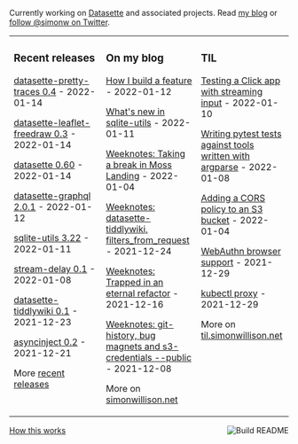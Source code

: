 Currently working on [Datasette](https://datasette.io/) and associated projects. Read [my blog](https://simonwillison.net/) or [follow @simonw on Twitter](https://twitter.com/simonw).

<table><tr><td valign="top" width="33%">

### Recent releases
<!-- recent_releases starts -->
[datasette-pretty-traces 0.4](https://github.com/simonw/datasette-pretty-traces/releases/tag/0.4) - 2022-01-14

[datasette-leaflet-freedraw 0.3](https://github.com/simonw/datasette-leaflet-freedraw/releases/tag/0.3) - 2022-01-14

[datasette 0.60](https://github.com/simonw/datasette/releases/tag/0.60) - 2022-01-14

[datasette-graphql 2.0.1](https://github.com/simonw/datasette-graphql/releases/tag/2.0.1) - 2022-01-12

[sqlite-utils 3.22](https://github.com/simonw/sqlite-utils/releases/tag/3.22) - 2022-01-11

[stream-delay 0.1](https://github.com/simonw/stream-delay/releases/tag/0.1) - 2022-01-08

[datasette-tiddlywiki 0.1](https://github.com/simonw/datasette-tiddlywiki/releases/tag/0.1) - 2021-12-23

[asyncinject 0.2](https://github.com/simonw/asyncinject/releases/tag/0.2) - 2021-12-21
<!-- recent_releases ends -->
More [recent releases](https://github.com/simonw/simonw/blob/main/releases.md)
</td><td valign="top" width="34%">

### On my blog
<!-- blog starts -->
[How I build a feature](http://simonwillison.net/2022/Jan/12/how-i-build-a-feature/) - 2022-01-12

[What's new in sqlite-utils](http://simonwillison.net/2022/Jan/11/sqlite-utils/) - 2022-01-11

[Weeknotes: Taking a break in Moss Landing](http://simonwillison.net/2022/Jan/4/moss-landing/) - 2022-01-04

[Weeknotes: datasette-tiddlywiki, filters_from_request](http://simonwillison.net/2021/Dec/24/datasette-tiddlywiki/) - 2021-12-24

[Weeknotes: Trapped in an eternal refactor](http://simonwillison.net/2021/Dec/16/eternal-refactor/) - 2021-12-16

[Weeknotes: git-history, bug magnets and s3-credentials --public](http://simonwillison.net/2021/Dec/8/weeknotes/) - 2021-12-08
<!-- blog ends -->
More on [simonwillison.net](https://simonwillison.net/)
</td><td valign="top" width="33%">

### TIL
<!-- tils starts -->
[Testing a Click app with streaming input](https://til.simonwillison.net/pytest/test-click-app-with-streaming-input) - 2022-01-10

[Writing pytest tests against tools written with argparse](https://til.simonwillison.net/pytest/pytest-argparse) - 2022-01-08

[Adding a CORS policy to an S3 bucket](https://til.simonwillison.net/aws/s3-cors) - 2022-01-04

[WebAuthn browser support](https://til.simonwillison.net/webauthn/webauthn-browser-support) - 2021-12-29

[kubectl proxy](https://til.simonwillison.net/kubernetes/kubectl-proxy) - 2021-12-29
<!-- tils ends -->
More on [til.simonwillison.net](https://til.simonwillison.net/)
</td></tr></table>

<a href="https://github.com/simonw/simonw/actions"><img src="https://github.com/simonw/simonw/workflows/Build%20README/badge.svg" align="right" alt="Build README"></a> <a href="https://simonwillison.net/2020/Jul/10/self-updating-profile-readme/">How this works</a>
